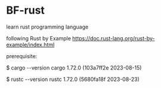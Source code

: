# BF-rust
learn rust programming language

following Rust by Example
https://doc.rust-lang.org/rust-by-example/index.html

prerequisite:

$ cargo --version
cargo 1.72.0 (103a7ff2e 2023-08-15)

$ rustc --version
rustc 1.72.0 (5680fa18f 2023-08-23)
